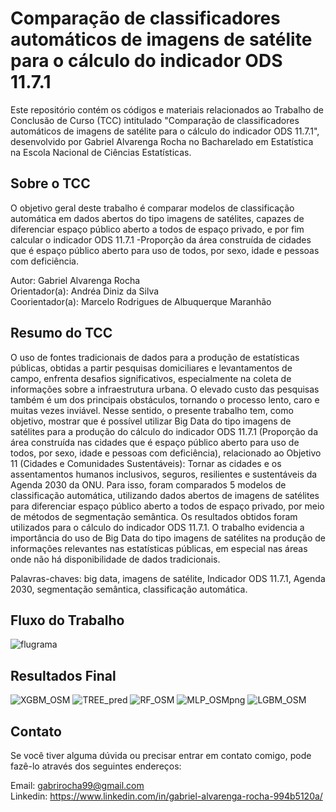 # Comparação de classificadores automáticos de imagens de satélite para o cálculo do indicador ODS 11.7.1

Este repositório contém os códigos e materiais relacionados ao Trabalho de Conclusão de Curso (TCC) intitulado "Comparação de classificadores automáticos de imagens de satélite para o cálculo do indicador ODS 11.7.1", desenvolvido por Gabriel Alvarenga Rocha no Bacharelado em Estatística na Escola Nacional de Ciências Estatísticas.

## Sobre o TCC
O objetivo geral deste trabalho é comparar modelos de classificação
automática em dados abertos do tipo imagens de satélites, capazes de diferenciar
espaço público aberto a todos de espaço privado, e por fim calcular o indicador ODS
11.7.1 -Proporção da área construída de cidades que é espaço público aberto para uso de todos, por sexo, idade e pessoas com deficiência.

Autor: Gabriel Alvarenga Rocha \
Orientador(a): Andréa Diniz da Silva \
Coorientador(a): Marcelo Rodrigues de Albuquerque Maranhão

## Resumo do TCC
O uso de fontes tradicionais de dados para a produção de estatísticas públicas, obtidas a
partir pesquisas domiciliares e levantamentos de campo, enfrenta desafios significativos,
especialmente na coleta de informações sobre a infraestrutura urbana. O elevado custo
das pesquisas também é um dos principais obstáculos, tornando o processo lento, caro
e muitas vezes inviável. Nesse sentido, o presente trabalho tem, como objetivo, mostrar
que é possível utilizar Big Data do tipo imagens de satélites para a produção do cálculo
do indicador ODS 11.7.1 (Proporção da área construída nas cidades que é espaço público
aberto para uso de todos, por sexo, idade e pessoas com deficiência), relacionado ao
Objetivo 11 (Cidades e Comunidades Sustentáveis): Tornar as cidades e os assentamentos
humanos inclusivos, seguros, resilientes e sustentáveis da Agenda 2030 da ONU. Para
isso, foram comparados 5 modelos de classificação automática, utilizando dados abertos
de imagens de satélites para diferenciar espaço público aberto a todos de espaço privado,
por meio de métodos de segmentação semântica. Os resultados obtidos foram utilizados
para o cálculo do indicador ODS 11.7.1. O trabalho evidencia a importância do uso de Big
Data do tipo imagens de satélites na produção de informações relevantes nas estatísticas
públicas, em especial nas áreas onde não há disponibilidade de dados tradicionais. 

Palavras-chaves: big data, imagens de satélite, Indicador ODS 11.7.1, Agenda 2030,
segmentação semântica, classificação automática.

## Fluxo do Trabalho
![flugrama](https://github.com/GabAlvarenga/TCC-ENCE-2023-Comparacao-de-classificadores-automaticos-de-imagens-de-sat-liteODS-11.7.1/assets/71620481/ca3f74e5-14ca-432c-99ff-9b659277dfea)

## Resultados Final

![XGBM_OSM](https://github.com/GabAlvarenga/TCC-ENCE-2023-Comparacao-de-classificadores-automaticos-de-imagens-de-sat-liteODS-11.7.1/assets/71620481/0d76ab39-c39f-462a-b8c9-5b4c6f1a187b)
![TREE_pred](https://github.com/GabAlvarenga/TCC-ENCE-2023-Comparacao-de-classificadores-automaticos-de-imagens-de-sat-liteODS-11.7.1/assets/71620481/c6909d21-10f2-4e5d-b6c5-3645592c3b3a)
![RF_OSM](https://github.com/GabAlvarenga/TCC-ENCE-2023-Comparacao-de-classificadores-automaticos-de-imagens-de-sat-liteODS-11.7.1/assets/71620481/daee6e7f-cb40-4b56-ad11-2009256d9ded)
![MLP_OSMpng](https://github.com/GabAlvarenga/TCC-ENCE-2023-Comparacao-de-classificadores-automaticos-de-imagens-de-sat-liteODS-11.7.1/assets/71620481/f7c789bf-7442-44f7-8eed-316a22aa48e5)
![LGBM_OSM](https://github.com/GabAlvarenga/TCC-ENCE-2023-Comparacao-de-classificadores-automaticos-de-imagens-de-sat-liteODS-11.7.1/assets/71620481/a0da544c-8424-4d1a-9b23-330fcb1f5866)


## Contato

Se você tiver alguma dúvida ou precisar entrar em contato comigo, pode fazê-lo através dos seguintes endereços:

Email: gabrirocha99@gmail.com \
Linkedin: https://www.linkedin.com/in/gabriel-alvarenga-rocha-994b5120a/ 
